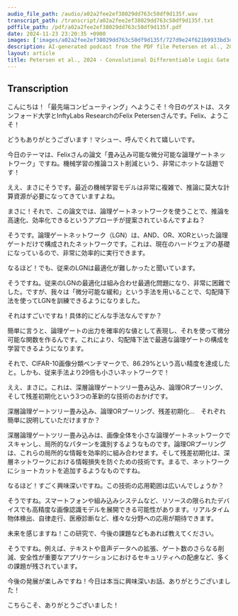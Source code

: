 ```yaml
---
audio_file_path: /audio/a02a2fee2ef38029dd763c50df9d135f.wav
transcript_path: /transcript/a02a2fee2ef38029dd763c50df9d135f.txt
pdffile_path: /pdf/a02a2fee2ef38029dd763c50df9d135f.pdf
date: 2024-11-23 23:20:35 +0900
images: ['images/a02a2fee2ef38029dd763c50df9d135f/727d9e24f621b9933bd3d126dc826c2c38a7724f997223ac566d9e8153c1e0d5.jpg', 'images/a02a2fee2ef38029dd763c50df9d135f/f883de4d07841a48b6e571e5762259ac41a029c52072fb70731c08bf19e161d9.jpg', 'images/a02a2fee2ef38029dd763c50df9d135f/64198f3eaf6143fea6c6568bb3a41b25501ae2a1cb46f053c79164f25a503ffc.jpg', 'images/a02a2fee2ef38029dd763c50df9d135f/5704e12b2712d560d74acf8c575f9190a8f65f3ceb0b55093e7e445f4b2ec998.jpg', 'images/a02a2fee2ef38029dd763c50df9d135f/9a3b778070cafe7bac8a0d4494c0cae733866213a8bb54c0179574c51653561e.jpg', 'images/a02a2fee2ef38029dd763c50df9d135f/49a8e9c858184ed2ddfb3d2e00a1ae0334bc3ee791825b0c37af24b1c112ab00.jpg', 'images/a02a2fee2ef38029dd763c50df9d135f/a2afbc69d1ac4738727dd0b4b6f47b6729962b4527afb0d59813935998e3ee43.jpg', 'images/a02a2fee2ef38029dd763c50df9d135f/cee96fcb25598e2e6d436f8e52fb251ac176f066edb9fd48d5c87e6156c26e80.jpg', 'images/a02a2fee2ef38029dd763c50df9d135f/ffe6d6210e85ede7ebd809069d4d42168e83efe0c37ee36bb28f9f59beb71f4f.jpg', 'images/a02a2fee2ef38029dd763c50df9d135f/8367302f3296c86bc2b3a847e6df8d83a72e766875fac7f73670b8006f3a34e9.jpg', 'images/a02a2fee2ef38029dd763c50df9d135f/20545a34c4a1858750ac074ccb8269f0c46d1e517066a605c74cc4c92be3fb8b.jpg', 'images/a02a2fee2ef38029dd763c50df9d135f/030a8f6fda88b001a0e84a60a176e412e80504ffc1387f8991f0d12984b9dc61.jpg', 'images/a02a2fee2ef38029dd763c50df9d135f/6f4dce4bb0fb625265b32b3ea1ed48665f4ff88361d2e4abf67f67e6ae0d9c79.jpg', 'images/a02a2fee2ef38029dd763c50df9d135f/5966e888cce2e64bcc49e52abdb8540bcf3969366a398c1ef60b8a196858e229.jpg', 'images/a02a2fee2ef38029dd763c50df9d135f/61b9779fdbc8ca0f32cb0eab087ae946c853e5f2f5e0b233006e9c810dba8fe7.jpg', 'images/a02a2fee2ef38029dd763c50df9d135f/559d8cf3063a5030d0303f2960106eca9d44034a45b78130b6b1bde47b6d0c79.jpg', 'images/a02a2fee2ef38029dd763c50df9d135f/25df5023f0ba69c770e055d5a1bc1028c42fe6b2ebf4e44f27be563d7e439467.jpg']
description: AI-generated podcast from the PDF file Petersen et al., 2024 - Convolutional Differentiable Logic Gate Networks_JP / a02a2fee2ef38029dd763c50df9d135f
layout: article
title: Petersen et al., 2024 - Convolutional Differentiable Logic Gate Networks_JP
---
```


## Transcription
こんにちは！「最先端コンピューティング」へようこそ！今日のゲストは、スタンフォード大学とInftyLabs ResearchのFelix Petersenさんです。Felix、ようこそ！

どうもありがとうございます！マシュー、呼んでくれて嬉しいです。

今日のテーマは、Felixさんの論文「畳み込み可能な微分可能な論理ゲートネットワーク」ですね。機械学習の推論コスト削減という、非常にホットな話題です！

ええ、まさにそうです。最近の機械学習モデルは非常に複雑で、推論に莫大な計算資源が必要になってきていますよね。

まさに！それで、この論文では、論理ゲートネットワークを使うことで、推論を高速化、効率化できるというアプローチが提案されているんですよね？

そうです。論理ゲートネットワーク（LGN）は、AND、OR、XORといった論理ゲートだけで構成されたネットワークです。これは、現在のハードウェアの基礎になっているので、非常に効率的に実行できます。

なるほど！でも、従来のLGNは最適化が難しかったと聞いています。

そうですね。従来のLGNの最適化は組み合わせ最適化問題になり、非常に困難でした。ですが、我々は「微分可能な緩和」という手法を用いることで、勾配降下法を使ってLGNを訓練できるようになりました。

それはすごいですね！具体的にどんな手法なんですか？

簡単に言うと、論理ゲートの出力を確率的な値として表現し、それを使って微分可能な関数を作るんです。これにより、勾配降下法で最適な論理ゲートの構成を学習できるようになります。

それで、CIFAR-10画像分類ベンチマークで、86.29%という高い精度を達成したと。しかも、従来手法より29倍も小さいネットワークで！

ええ、まさに。これは、深層論理ゲートツリー畳み込み、論理ORプーリング、そして残差初期化という3つの革新的な技術のおかげです。

深層論理ゲートツリー畳み込み、論理ORプーリング、残差初期化…　それぞれ簡単に説明していただけますか？

深層論理ゲートツリー畳み込みは、画像全体を小さな論理ゲートネットワークでスキャンし、局所的なパターンを識別するようなものです。論理ORプーリングは、これらの局所的な情報を効率的に組み合わせます。そして残差初期化は、深層ネットワークにおける情報損失を防ぐための技術です。まるで、ネットワークにショートカットを追加するようなものですね。

なるほど！すごく興味深いですね。この技術の応用範囲は広いんでしょうか？

そうですね。スマートフォンや組み込みシステムなど、リソースの限られたデバイスでも高精度な画像認識モデルを展開できる可能性があります。リアルタイム物体検出、自律走行、医療診断など、様々な分野への応用が期待できます。

未来を感じますね！この研究で、今後の課題などもあれば教えてください。

そうですね。例えば、テキストや音声データへの拡張、ゲート数のさらなる削減、安全性が重要なアプリケーションにおけるセキュリティへの配慮など、多くの課題が残されています。

今後の発展が楽しみですね！今日は本当に興味深いお話、ありがとうございました！

こちらこそ、ありがとうございました！





